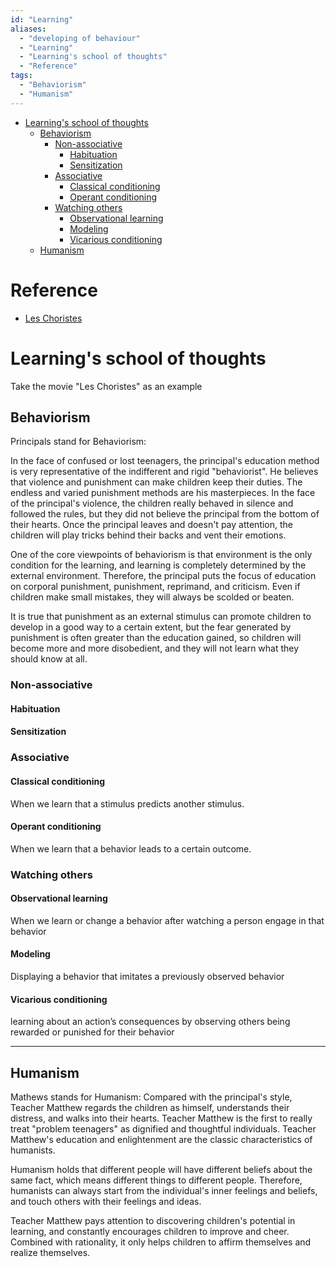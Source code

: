 ```yaml
---
id: "Learning"
aliases:
  - "developing of behaviour"
  - "Learning"
  - "Learning's school of thoughts"
  - "Reference"
tags:
  - "Behaviorism"
  - "Humanism"
---
```


<!--toc:start-->
- [Learning's school of thoughts](#learnings-school-of-thoughts)
  - [Behaviorism](#behaviorism)
    - [Non-associative](#non-associative)
      - [Habituation](#habituation)
      - [Sensitization](#sensitization)
    - [Associative](#associative)
      - [Classical conditioning](#classical-conditioning)
      - [Operant conditioning](#operant-conditioning)
    - [Watching others](#watching-others)
      - [Observational learning](#observational-learning)
      - [Modeling](#modeling)
      - [Vicarious conditioning](#vicarious-conditioning)
  - [Humanism](#humanism)
<!--toc:end-->

# Reference
* [Les Choristes](https://baijiahao.baidu.com/s?id=1671070466723204552)

# Learning's school of thoughts


Take the movie "Les Choristes" as an example
## Behaviorism
Principals stand for Behaviorism:

In the face of confused or lost teenagers, the principal's education method is very representative of the indifferent and rigid "behaviorist". He believes that violence and punishment can make children keep their duties. The endless and varied punishment methods are his masterpieces. In the face of the principal's violence, the children really behaved in silence and followed the rules, but they did not believe the principal from the bottom of their hearts. Once the principal leaves and doesn't pay attention, the children will play tricks behind their backs and vent their emotions.

One of the core viewpoints of behaviorism is that environment is the only condition for the learning, and learning is completely determined by the external environment. Therefore, the principal puts the focus of education on corporal punishment, punishment, reprimand, and criticism. Even if children make small mistakes, they will always be scolded or beaten.

It is true that punishment as an external stimulus can promote children to develop in a good way to a certain extent, but the fear generated by punishment is often greater than the education gained, so children will become more and more disobedient, and they will not learn what they should know at all.

### Non-associative
#### Habituation
#### Sensitization

### Associative
#### Classical conditioning
When we learn that a stimulus predicts another stimulus.

#### Operant conditioning
When we learn that a behavior leads to a certain outcome.

### Watching others
#### Observational learning
When we learn or change a behavior after watching a person engage in that behavior

#### Modeling
Displaying a behavior that imitates a previously observed behavior

#### Vicarious conditioning
learning about an
action’s consequences by observing others being rewarded or
punished for their behavior

---

## Humanism
Mathews stands for Humanism:
Compared with the principal's style, Teacher Matthew regards the children as himself, understands their distress, and walks into their hearts. Teacher Matthew is the first to really treat "problem teenagers" as dignified and thoughtful individuals. Teacher Matthew's education and enlightenment are the classic characteristics of humanists.

Humanism holds that different people will have different beliefs about the same fact, which means different things to different people. Therefore, humanists can always start from the individual's inner feelings and beliefs, and touch others with their feelings and ideas.

Teacher Matthew pays attention to discovering children's potential in learning, and constantly encourages children to improve and cheer. Combined with rationality, it only helps children to affirm themselves and realize themselves.



